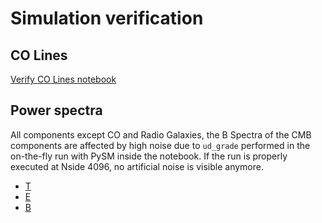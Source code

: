 # Simulation verification

## CO Lines

[Verify CO Lines notebook](verify_CO.ipynb)

## Power spectra

All components except CO and Radio Galaxies,
the B Spectra of the CMB components are affected by high noise due to `ud_grade` performed in the on-the-fly run with PySM inside the notebook.
If the run is properly executed at Nside 4096, no artificial noise is visible anymore.

* [T](https://nbviewer.org/gist/zonca/a42e3aaea7a63914c338093a4062f828)
* [E](https://nbviewer.org/gist/zonca/1356c616351eee3b88f314731510e32a)
* [B](https://nbviewer.org/gist/zonca/dae682f67435780d747be59a4dfabf60)

